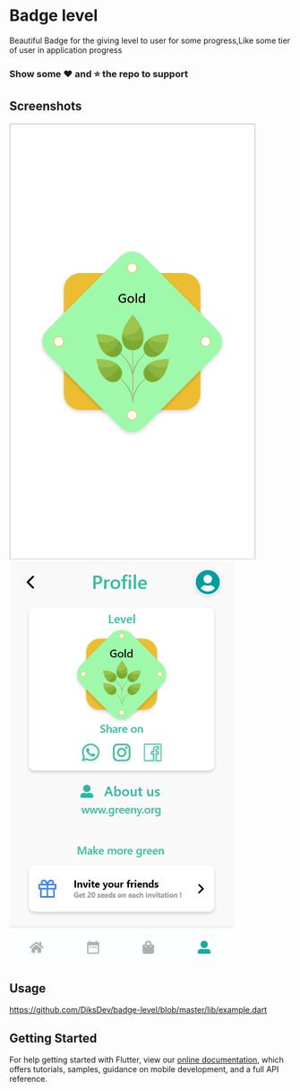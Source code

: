 # Badge level

Beautiful Badge for the giving level to user for some progress,Like some tier of user in application progress
### Show some :heart: and :star: the repo to support

## Screenshots
<img src="First.PNG"/><img src="Second.PNG"/>


## Usage
https://github.com/DiksDev/badge-level/blob/master/lib/example.dart



## Getting Started

For help getting started with Flutter, view our
[online documentation](https://flutter.dev/docs), which offers tutorials,
samples, guidance on mobile development, and a full API reference.
